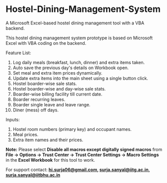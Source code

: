 # Hostel-Dining-Management-System

A Microsoft Excel-based hostel dining management tool with a VBA backend.

This hostel dining management system prototype is based on Microsoft Excel with VBA coding on the backend.


Feature List:
1. Log daily meals (breakfast, lunch, dinner) and extra items taken.
2. Auto save the previous day's details on Workbook open.
3. Set meal and extra item prices dynamically.
4. Update extra items into the main sheet using a single button click.
5. Hostel boarder-wise sale stats.
6. Hostel boarder-wise and day-wise sale stats.
7. Boarder-wise billing facility till current date.
8. Boarder recurring leaves.
9. Boarder single leave and leave range.
10. Diner (mess) off days.


Inputs:
1. Hostel room numbers (primary key) and occupant names.
2. Meal prices.
3. Extra item names and their prices.


**Note:** Please select **Disable all macros except digitally signed macros** from **File -> Options -> Trust Center -> Trust Center Settings -> Macro Settings** in the **Excel Workbook** for this tool to work.

For support contact:
**hi.surja06@gmail.com, surja.sanyal@iitg.ac.in, surja.sanyal@iitbhu.ac.in**
